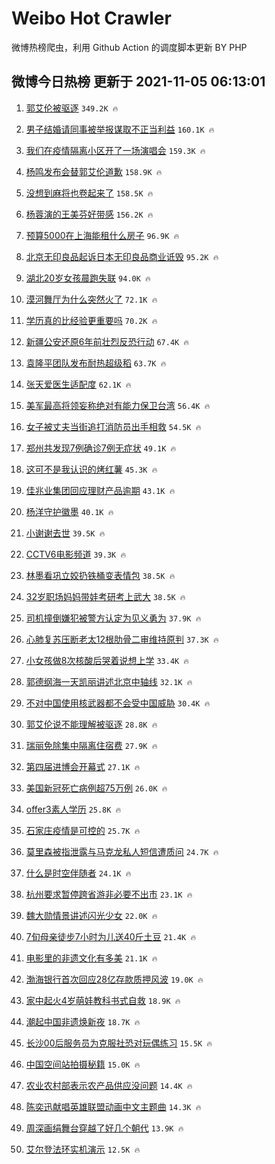 # Weibo Hot Crawler 



微博热榜爬虫，利用 Github Action 的调度脚本更新 BY PHP 


## 微博今日热榜 更新于 2021-11-05 06:13:01 
1. [郭艾伦被驱逐](https://s.weibo.com/weibo?q=%23%E9%83%AD%E8%89%BE%E4%BC%A6%E8%A2%AB%E9%A9%B1%E9%80%90%23&Refer=top) `349.2K 🔥` 

1. [男子结婚请同事被举报谋取不正当利益](https://s.weibo.com/weibo?q=%23%E7%94%B7%E5%AD%90%E7%BB%93%E5%A9%9A%E8%AF%B7%E5%90%8C%E4%BA%8B%E8%A2%AB%E4%B8%BE%E6%8A%A5%E8%B0%8B%E5%8F%96%E4%B8%8D%E6%AD%A3%E5%BD%93%E5%88%A9%E7%9B%8A%23&Refer=top) `160.1K 🔥` 

1. [我们在疫情隔离小区开了一场演唱会](https://s.weibo.com/weibo?q=%23%E6%88%91%E4%BB%AC%E5%9C%A8%E7%96%AB%E6%83%85%E9%9A%94%E7%A6%BB%E5%B0%8F%E5%8C%BA%E5%BC%80%E4%BA%86%E4%B8%80%E5%9C%BA%E6%BC%94%E5%94%B1%E4%BC%9A%23&Refer=top) `159.3K 🔥` 

1. [杨鸣发布会替郭艾伦道歉](https://s.weibo.com/weibo?q=%23%E6%9D%A8%E9%B8%A3%E5%8F%91%E5%B8%83%E4%BC%9A%E6%9B%BF%E9%83%AD%E8%89%BE%E4%BC%A6%E9%81%93%E6%AD%89%23&Refer=top) `158.9K 🔥` 

1. [没想到麻将也卷起来了](https://s.weibo.com/weibo?q=%23%E6%B2%A1%E6%83%B3%E5%88%B0%E9%BA%BB%E5%B0%86%E4%B9%9F%E5%8D%B7%E8%B5%B7%E6%9D%A5%E4%BA%86%23&Refer=top) `158.5K 🔥` 

1. [杨蓉演的王美芬好带感](https://s.weibo.com/weibo?q=%23%E6%9D%A8%E8%93%89%E6%BC%94%E7%9A%84%E7%8E%8B%E7%BE%8E%E8%8A%AC%E5%A5%BD%E5%B8%A6%E6%84%9F%23&Refer=top) `156.2K 🔥` 

1. [预算5000在上海能租什么房子](https://s.weibo.com/weibo?q=%23%E9%A2%84%E7%AE%975000%E5%9C%A8%E4%B8%8A%E6%B5%B7%E8%83%BD%E7%A7%9F%E4%BB%80%E4%B9%88%E6%88%BF%E5%AD%90%23&Refer=top) `96.9K 🔥` 

1. [北京无印良品起诉日本无印良品商业诋毁](https://s.weibo.com/weibo?q=%23%E5%8C%97%E4%BA%AC%E6%97%A0%E5%8D%B0%E8%89%AF%E5%93%81%E8%B5%B7%E8%AF%89%E6%97%A5%E6%9C%AC%E6%97%A0%E5%8D%B0%E8%89%AF%E5%93%81%E5%95%86%E4%B8%9A%E8%AF%8B%E6%AF%81%23&Refer=top) `95.2K 🔥` 

1. [湖北20岁女孩晨跑失联](https://s.weibo.com/weibo?q=%23%E6%B9%96%E5%8C%9720%E5%B2%81%E5%A5%B3%E5%AD%A9%E6%99%A8%E8%B7%91%E5%A4%B1%E8%81%94%23&Refer=top) `94.0K 🔥` 

1. [漠河舞厅为什么突然火了](https://s.weibo.com/weibo?q=%23%E6%BC%A0%E6%B2%B3%E8%88%9E%E5%8E%85%E4%B8%BA%E4%BB%80%E4%B9%88%E7%AA%81%E7%84%B6%E7%81%AB%E4%BA%86%23&Refer=top) `72.1K 🔥` 

1. [学历真的比经验更重要吗](https://s.weibo.com/weibo?q=%23%E5%AD%A6%E5%8E%86%E7%9C%9F%E7%9A%84%E6%AF%94%E7%BB%8F%E9%AA%8C%E6%9B%B4%E9%87%8D%E8%A6%81%E5%90%97%23&Refer=top) `70.2K 🔥` 

1. [新疆公安还原6年前壮烈反恐行动](https://s.weibo.com/weibo?q=%23%E6%96%B0%E7%96%86%E5%85%AC%E5%AE%89%E8%BF%98%E5%8E%9F6%E5%B9%B4%E5%89%8D%E5%A3%AE%E7%83%88%E5%8F%8D%E6%81%90%E8%A1%8C%E5%8A%A8%23&Refer=top) `67.4K 🔥` 

1. [袁隆平团队发布耐热超级稻](https://s.weibo.com/weibo?q=%23%E8%A2%81%E9%9A%86%E5%B9%B3%E5%9B%A2%E9%98%9F%E5%8F%91%E5%B8%83%E8%80%90%E7%83%AD%E8%B6%85%E7%BA%A7%E7%A8%BB%23&Refer=top) `63.7K 🔥` 

1. [张天爱医生适配度](https://s.weibo.com/weibo?q=%23%E5%BC%A0%E5%A4%A9%E7%88%B1%E5%8C%BB%E7%94%9F%E9%80%82%E9%85%8D%E5%BA%A6%23&Refer=top) `62.1K 🔥` 

1. [美军最高将领妄称绝对有能力保卫台湾](https://s.weibo.com/weibo?q=%23%E7%BE%8E%E5%86%9B%E6%9C%80%E9%AB%98%E5%B0%86%E9%A2%86%E5%A6%84%E7%A7%B0%E7%BB%9D%E5%AF%B9%E6%9C%89%E8%83%BD%E5%8A%9B%E4%BF%9D%E5%8D%AB%E5%8F%B0%E6%B9%BE%23&Refer=top) `56.4K 🔥` 

1. [女子被丈夫当街追打消防员出手相救](https://s.weibo.com/weibo?q=%23%E5%A5%B3%E5%AD%90%E8%A2%AB%E4%B8%88%E5%A4%AB%E5%BD%93%E8%A1%97%E8%BF%BD%E6%89%93%E6%B6%88%E9%98%B2%E5%91%98%E5%87%BA%E6%89%8B%E7%9B%B8%E6%95%91%23&Refer=top) `54.5K 🔥` 

1. [郑州共发现7例确诊7例无症状](https://s.weibo.com/weibo?q=%23%E9%83%91%E5%B7%9E%E5%85%B1%E5%8F%91%E7%8E%B07%E4%BE%8B%E7%A1%AE%E8%AF%8A7%E4%BE%8B%E6%97%A0%E7%97%87%E7%8A%B6%23&Refer=top) `49.1K 🔥` 

1. [这可不是我认识的烤红薯](https://s.weibo.com/weibo?q=%23%E8%BF%99%E5%8F%AF%E4%B8%8D%E6%98%AF%E6%88%91%E8%AE%A4%E8%AF%86%E7%9A%84%E7%83%A4%E7%BA%A2%E8%96%AF%23&Refer=top) `45.3K 🔥` 

1. [佳兆业集团回应理财产品逾期](https://s.weibo.com/weibo?q=%23%E4%BD%B3%E5%85%86%E4%B8%9A%E9%9B%86%E5%9B%A2%E5%9B%9E%E5%BA%94%E7%90%86%E8%B4%A2%E4%BA%A7%E5%93%81%E9%80%BE%E6%9C%9F%23&Refer=top) `43.1K 🔥` 

1. [杨洋守护徽墨](https://s.weibo.com/weibo?q=%23%E6%9D%A8%E6%B4%8B%E5%AE%88%E6%8A%A4%E5%BE%BD%E5%A2%A8%23&Refer=top) `40.1K 🔥` 

1. [小谢谢去世](https://s.weibo.com/weibo?q=%23%E5%B0%8F%E8%B0%A2%E8%B0%A2%E5%8E%BB%E4%B8%96%23&Refer=top) `39.5K 🔥` 

1. [CCTV6电影频道](https://s.weibo.com/weibo?q=%23CCTV6%E7%94%B5%E5%BD%B1%E9%A2%91%E9%81%93%23&Refer=top) `39.3K 🔥` 

1. [林墨看巩立姣扔铁桶变表情包](https://s.weibo.com/weibo?q=%23%E6%9E%97%E5%A2%A8%E7%9C%8B%E5%B7%A9%E7%AB%8B%E5%A7%A3%E6%89%94%E9%93%81%E6%A1%B6%E5%8F%98%E8%A1%A8%E6%83%85%E5%8C%85%23&Refer=top) `38.5K 🔥` 

1. [32岁职场妈妈带娃考研考上武大](https://s.weibo.com/weibo?q=%2332%E5%B2%81%E8%81%8C%E5%9C%BA%E5%A6%88%E5%A6%88%E5%B8%A6%E5%A8%83%E8%80%83%E7%A0%94%E8%80%83%E4%B8%8A%E6%AD%A6%E5%A4%A7%23&Refer=top) `38.5K 🔥` 

1. [司机撞倒嫌犯被警方认定为见义勇为](https://s.weibo.com/weibo?q=%23%E5%8F%B8%E6%9C%BA%E6%92%9E%E5%80%92%E5%AB%8C%E7%8A%AF%E8%A2%AB%E8%AD%A6%E6%96%B9%E8%AE%A4%E5%AE%9A%E4%B8%BA%E8%A7%81%E4%B9%89%E5%8B%87%E4%B8%BA%23&Refer=top) `37.9K 🔥` 

1. [心肺复苏压断老太12根肋骨二审维持原判](https://s.weibo.com/weibo?q=%23%E5%BF%83%E8%82%BA%E5%A4%8D%E8%8B%8F%E5%8E%8B%E6%96%AD%E8%80%81%E5%A4%AA12%E6%A0%B9%E8%82%8B%E9%AA%A8%E4%BA%8C%E5%AE%A1%E7%BB%B4%E6%8C%81%E5%8E%9F%E5%88%A4%23&Refer=top) `37.3K 🔥` 

1. [小女孩做8次核酸后哭着说想上学](https://s.weibo.com/weibo?q=%23%E5%B0%8F%E5%A5%B3%E5%AD%A9%E5%81%9A8%E6%AC%A1%E6%A0%B8%E9%85%B8%E5%90%8E%E5%93%AD%E7%9D%80%E8%AF%B4%E6%83%B3%E4%B8%8A%E5%AD%A6%23&Refer=top) `33.4K 🔥` 

1. [郭德纲海一天凯丽讲述北京中轴线](https://s.weibo.com/weibo?q=%23%E9%83%AD%E5%BE%B7%E7%BA%B2%E6%B5%B7%E4%B8%80%E5%A4%A9%E5%87%AF%E4%B8%BD%E8%AE%B2%E8%BF%B0%E5%8C%97%E4%BA%AC%E4%B8%AD%E8%BD%B4%E7%BA%BF%23&Refer=top) `32.1K 🔥` 

1. [不对中国使用核武器都不会受中国威胁](https://s.weibo.com/weibo?q=%23%E4%B8%8D%E5%AF%B9%E4%B8%AD%E5%9B%BD%E4%BD%BF%E7%94%A8%E6%A0%B8%E6%AD%A6%E5%99%A8%E9%83%BD%E4%B8%8D%E4%BC%9A%E5%8F%97%E4%B8%AD%E5%9B%BD%E5%A8%81%E8%83%81%23&Refer=top) `30.4K 🔥` 

1. [郭艾伦说不能理解被驱逐](https://s.weibo.com/weibo?q=%23%E9%83%AD%E8%89%BE%E4%BC%A6%E8%AF%B4%E4%B8%8D%E8%83%BD%E7%90%86%E8%A7%A3%E8%A2%AB%E9%A9%B1%E9%80%90%23&Refer=top) `28.8K 🔥` 

1. [瑞丽免除集中隔离住宿费](https://s.weibo.com/weibo?q=%23%E7%91%9E%E4%B8%BD%E5%85%8D%E9%99%A4%E9%9B%86%E4%B8%AD%E9%9A%94%E7%A6%BB%E4%BD%8F%E5%AE%BF%E8%B4%B9%23&Refer=top) `27.9K 🔥` 

1. [第四届进博会开幕式](https://s.weibo.com/weibo?q=%23%E7%AC%AC%E5%9B%9B%E5%B1%8A%E8%BF%9B%E5%8D%9A%E4%BC%9A%E5%BC%80%E5%B9%95%E5%BC%8F%23&Refer=top) `27.1K 🔥` 

1. [美国新冠死亡病例超75万例](https://s.weibo.com/weibo?q=%23%E7%BE%8E%E5%9B%BD%E6%96%B0%E5%86%A0%E6%AD%BB%E4%BA%A1%E7%97%85%E4%BE%8B%E8%B6%8575%E4%B8%87%E4%BE%8B%23&Refer=top) `26.0K 🔥` 

1. [offer3素人学历](https://s.weibo.com/weibo?q=%23offer3%E7%B4%A0%E4%BA%BA%E5%AD%A6%E5%8E%86%23&Refer=top) `25.8K 🔥` 

1. [石家庄疫情是可控的](https://s.weibo.com/weibo?q=%23%E7%9F%B3%E5%AE%B6%E5%BA%84%E7%96%AB%E6%83%85%E6%98%AF%E5%8F%AF%E6%8E%A7%E7%9A%84%23&Refer=top) `25.7K 🔥` 

1. [莫里森被指泄露与马克龙私人短信遭质问](https://s.weibo.com/weibo?q=%23%E8%8E%AB%E9%87%8C%E6%A3%AE%E8%A2%AB%E6%8C%87%E6%B3%84%E9%9C%B2%E4%B8%8E%E9%A9%AC%E5%85%8B%E9%BE%99%E7%A7%81%E4%BA%BA%E7%9F%AD%E4%BF%A1%E9%81%AD%E8%B4%A8%E9%97%AE%23&Refer=top) `24.7K 🔥` 

1. [什么是时空伴随者](https://s.weibo.com/weibo?q=%23%E4%BB%80%E4%B9%88%E6%98%AF%E6%97%B6%E7%A9%BA%E4%BC%B4%E9%9A%8F%E8%80%85%23&Refer=top) `24.1K 🔥` 

1. [杭州要求暂停跨省游非必要不出市](https://s.weibo.com/weibo?q=%23%E6%9D%AD%E5%B7%9E%E8%A6%81%E6%B1%82%E6%9A%82%E5%81%9C%E8%B7%A8%E7%9C%81%E6%B8%B8%E9%9D%9E%E5%BF%85%E8%A6%81%E4%B8%8D%E5%87%BA%E5%B8%82%23&Refer=top) `23.1K 🔥` 

1. [魏大勋情景讲述闪光少女](https://s.weibo.com/weibo?q=%23%E9%AD%8F%E5%A4%A7%E5%8B%8B%E6%83%85%E6%99%AF%E8%AE%B2%E8%BF%B0%E9%97%AA%E5%85%89%E5%B0%91%E5%A5%B3%23&Refer=top) `22.0K 🔥` 

1. [7旬母亲徒步7小时为儿送40斤土豆](https://s.weibo.com/weibo?q=%237%E6%97%AC%E6%AF%8D%E4%BA%B2%E5%BE%92%E6%AD%A57%E5%B0%8F%E6%97%B6%E4%B8%BA%E5%84%BF%E9%80%8140%E6%96%A4%E5%9C%9F%E8%B1%86%23&Refer=top) `21.4K 🔥` 

1. [电影里的非遗文化有多美](https://s.weibo.com/weibo?q=%23%E7%94%B5%E5%BD%B1%E9%87%8C%E7%9A%84%E9%9D%9E%E9%81%97%E6%96%87%E5%8C%96%E6%9C%89%E5%A4%9A%E7%BE%8E%23&Refer=top) `21.1K 🔥` 

1. [渤海银行首次回应28亿存款质押风波](https://s.weibo.com/weibo?q=%23%E6%B8%A4%E6%B5%B7%E9%93%B6%E8%A1%8C%E9%A6%96%E6%AC%A1%E5%9B%9E%E5%BA%9428%E4%BA%BF%E5%AD%98%E6%AC%BE%E8%B4%A8%E6%8A%BC%E9%A3%8E%E6%B3%A2%23&Refer=top) `19.0K 🔥` 

1. [家中起火4岁萌娃教科书式自救](https://s.weibo.com/weibo?q=%23%E5%AE%B6%E4%B8%AD%E8%B5%B7%E7%81%AB4%E5%B2%81%E8%90%8C%E5%A8%83%E6%95%99%E7%A7%91%E4%B9%A6%E5%BC%8F%E8%87%AA%E6%95%91%23&Refer=top) `18.9K 🔥` 

1. [潮起中国非遗焕新夜](https://s.weibo.com/weibo?q=%23%E6%BD%AE%E8%B5%B7%E4%B8%AD%E5%9B%BD%E9%9D%9E%E9%81%97%E7%84%95%E6%96%B0%E5%A4%9C%23&Refer=top) `18.7K 🔥` 

1. [长沙00后服务员为克服社恐对玩偶练习](https://s.weibo.com/weibo?q=%23%E9%95%BF%E6%B2%9900%E5%90%8E%E6%9C%8D%E5%8A%A1%E5%91%98%E4%B8%BA%E5%85%8B%E6%9C%8D%E7%A4%BE%E6%81%90%E5%AF%B9%E7%8E%A9%E5%81%B6%E7%BB%83%E4%B9%A0%23&Refer=top) `15.5K 🔥` 

1. [中国空间站拍摄秘籍](https://s.weibo.com/weibo?q=%23%E4%B8%AD%E5%9B%BD%E7%A9%BA%E9%97%B4%E7%AB%99%E6%8B%8D%E6%91%84%E7%A7%98%E7%B1%8D%23&Refer=top) `15.0K 🔥` 

1. [农业农村部表示农产品供应没问题](https://s.weibo.com/weibo?q=%23%E5%86%9C%E4%B8%9A%E5%86%9C%E6%9D%91%E9%83%A8%E8%A1%A8%E7%A4%BA%E5%86%9C%E4%BA%A7%E5%93%81%E4%BE%9B%E5%BA%94%E6%B2%A1%E9%97%AE%E9%A2%98%23&Refer=top) `14.4K 🔥` 

1. [陈奕迅献唱英雄联盟动画中文主题曲](https://s.weibo.com/weibo?q=%23%E9%99%88%E5%A5%95%E8%BF%85%E7%8C%AE%E5%94%B1%E8%8B%B1%E9%9B%84%E8%81%94%E7%9B%9F%E5%8A%A8%E7%94%BB%E4%B8%AD%E6%96%87%E4%B8%BB%E9%A2%98%E6%9B%B2%23&Refer=top) `14.3K 🔥` 

1. [周深画绢舞台穿越了好几个朝代](https://s.weibo.com/weibo?q=%23%E5%91%A8%E6%B7%B1%E7%94%BB%E7%BB%A2%E8%88%9E%E5%8F%B0%E7%A9%BF%E8%B6%8A%E4%BA%86%E5%A5%BD%E5%87%A0%E4%B8%AA%E6%9C%9D%E4%BB%A3%23&Refer=top) `13.9K 🔥` 

1. [艾尔登法环实机演示](https://s.weibo.com/weibo?q=%23%E8%89%BE%E5%B0%94%E7%99%BB%E6%B3%95%E7%8E%AF%E5%AE%9E%E6%9C%BA%E6%BC%94%E7%A4%BA%23&Refer=top) `12.5K 🔥` 

